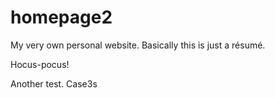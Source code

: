 # homepage2
My very own personal website. Basically this is just a résumé.

Hocus-pocus!

Another test. Case3s